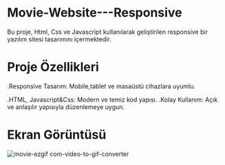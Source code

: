 # Movie-Website---Responsive

Bu proje, Html, Css ve Javascript kullanılarak geliştirilen responsive bir yazılım sitesi tasarımını içermektedir.

# Proje Özellikleri
.Responsive Tasarım: Mobile,tablet ve masaüstü cihazlara uyumlu.

.HTML, Javascript&Css: Modern ve temiz kod yapısı. .Kolay Kullanım: Açık ve anlaşılır yapısıyla düzenlemeye uygun.

# Ekran Görüntüsü
![movie-ezgif com-video-to-gif-converter](https://github.com/user-attachments/assets/7f9ab91d-cb75-432d-9be7-e5caf9beae01)
